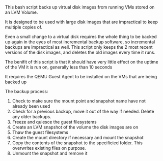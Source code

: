 This bash script backs up virtual disk images from running VMs stored on an LVM Volume.

It is designed to be used with large disk images that are impractical to keep multiple copies of.

Even a small change to a virtual disk requires the whole thing to be backed up again in the eyes of most incremental backup software, so incremental backups are impractical as well.
This script only keeps the 2 most recent versions of the disk images, and deletes the old images every time it runs.

The benifit of this script is that it should have very little effect on the uptime of the VM it is run on, generally less than 10 seconds

It requires the QEMU Guest Agent to be installed on the VMs that are being backed up

The backup process:
1. Check to make sure the mount point and snapshot name have not already been used
2. Check for a previous backup, move it out of the way if needed. Delete any older backups.
3. Freeze and quiesce the guest filesystems
4. Create an LVM snapshot of the volume the disk images are on
5. Thaw the guest filesystems
6. Create the mount directory if necessary and mount the snapshot
7. Copy the contents of the snapshot to the specificied folder. This overwrites existing files on purpose.
8. Unmount the snapshot and remove it